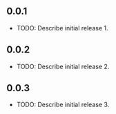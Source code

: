## 0.0.1

* TODO: Describe initial release 1.

## 0.0.2

* TODO: Describe initial release 2.

## 0.0.3

* TODO: Describe initial release 3.
